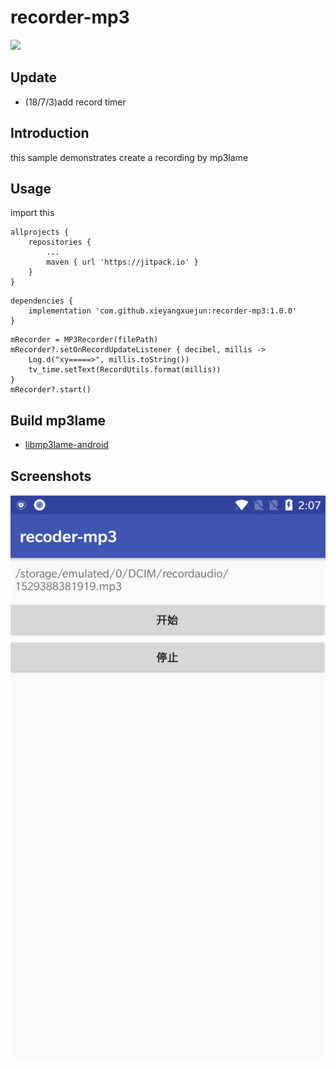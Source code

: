 # recorder-mp3

[![](https://jitpack.io/v/xieyangxuejun/recorder-mp3.svg)](https://jitpack.io/#xieyangxuejun/recorder-mp3)

## Update
- (18/7/3)add record timer

## Introduction
this sample demonstrates create a recording by mp3lame

## Usage
import this
```
allprojects {
	repositories {
		...
		maven { url 'https://jitpack.io' }
	}
}
```

```
dependencies {
	implementation 'com.github.xieyangxuejun:recorder-mp3:1.0.0'
}
```

```
mRecorder = MP3Recorder(filePath)
mRecorder?.setOnRecordUpdateListener { decibel, millis ->
    Log.d("xy=====>", millis.toString())
    tv_time.setText(RecordUtils.format(millis))
}
mRecorder?.start()
```

## Build mp3lame
- [libmp3lame-android](https://github.com/xieyangxuejun/libmp3lame-android)

## Screenshots

![](./screenshot.png)